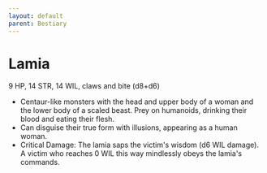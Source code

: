 ```yaml
---
layout: default
parent: Bestiary
---
```


# Lamia

9 HP, 14 STR, 14 WIL, claws and bite (d8+d6)

- Centaur-like monsters with the head and upper body of a woman and the lower body of a scaled beast. Prey on humanoids, drinking their blood and eating their flesh.
- Can disguise their true form with illusions, appearing as a human woman.
- Critical Damage: The lamia saps the victim's wisdom (d6 WIL damage). A victim who reaches 0 WIL this way mindlessly obeys the lamia's commands.
